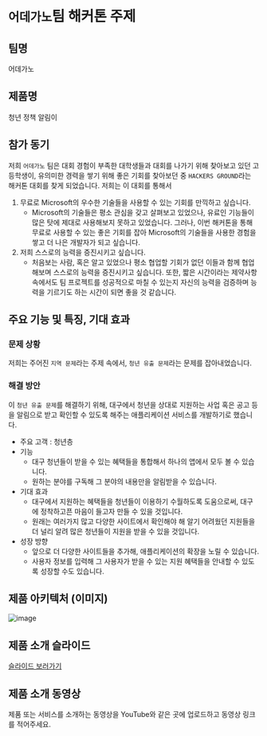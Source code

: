 # ` 어데가노 `팀 해커톤 주제

## 팀명
어데가노

## 제품명

청년 정책 알림이

## 참가 동기

저희 `어데가노` 팀은 대회 경험이 부족한 대학생들과 대회를 나가기 위해 찾아보고 있던 고등학생이, 유의미한 경력을 쌓기 위해 좋은 기회를 찾아보던 중 `HACKERS GROUND`라는 해커톤 대회를 찾게 되었습니다.
저희는 이 대회를 통해서
1. 무료로 Microsoft의 우수한 기술들을 사용할 수 있는 기회를 만끽하고 싶습니다.
   - Microsoft의 기술들은 평소 관심을 갖고 살펴보고 있었으나, 유료인 기능들이 많은 탓에 제대로 사용해보지 못하고 있었습니다. 그러나, 이번 해커톤을 통해 무료로 사용할 수 있는 좋은 기회를 잡아 Microsoft의 기술들을 사용한 경험을 쌓고 더 나은 개발자가 되고 싶습니다.
2. 저희 스스로의 능력을 증진시키고 싶습니다.
   - 처음보는 사람, 혹은 알고 있었으나 평소 협업할 기회가 없던 이들과 함께 협업해보며 스스로의 능력을 증진시키고 싶습니다. 또한, 짧은 시간이라는 제약사항 속에서도 팀 프로젝트를 성공적으로 마칠 수 있는지 자신의 능력을 검증하며 능력을 기르기도 하는 시간이 되면 좋을 것 같습니다.

## 주요 기능 및 특징, 기대 효과

### 문제 상황

저희는 주어진 `지역 문제`라는 주제 속에서, `청년 유출 문제`라는 문제를 잡아내었습니다.

### 해결 방안
이 `청년 유출 문제`를 해결하기 위해, 대구에서 청년을 상대로 지원하는 사업 혹은 공고 등을 알림으로 받고 확인할 수 있도록 해주는 애플리케이션 서비스를 개발하기로 했습니다.

- 주요 고객 : 청년층
- 기능
	- 대구 청년들이 받을 수 있는 혜택들을 통합해서 하나의 앱에서 모두 볼 수 있습니다.
	- 원하는 분야를 구독해 그 분야의 내용만을 알림받을 수 있습니다.
- 기대 효과
	- 대구에서 지원하는 혜택들을 청년들이 이용하기 수월하도록 도움으로써, 대구에 정착하고픈 마음이 들고자 만들 수 있을 것입니다.
	- 원래는 여러가지 많고 다양한 사이트에서 확인해야 해 알기 어려웠던 지원들을 더 널리 알려 많은 청년들이 지원을 받을 수 있을 것입니다.
- 성장 방향
	- 앞으로 더 다양한 사이트들을 추가해, 애플리케이션의 확장을 노릴 수 있습니다.
	- 사용자 정보를 입력해 그 사용자가 받을 수 있는 지원 혜택들을 안내할 수 있도록 성장할 수도 있습니다.

## 제품 아키텍처 (이미지)

![image](https://raw.githubusercontent.com/hackersground-kr/httpsgithubcomjchyngHackerGround/main/images/%ED%95%B4%EC%BB%A4%ED%86%A4%20%EC%95%84%ED%82%A4%ED%85%8D%EC%B2%98.png)

## 제품 소개 슬라이드

[슬라이드 보러가기](https://github.com/hackersground-kr/httpsgithubcomjchyngHackerGround/blob/main/decks/%EC%B2%AD%EB%85%84%20%EC%A0%95%EC%B1%85%20%EC%95%8C%EB%A6%BC%EC%9D%B4%20-%20%EC%96%B4%EB%8D%B0%EA%B0%80%EB%85%B8.pdf)

## 제품 소개 동영상

제품 또는 서비스를 소개하는 동영상을 YouTube와 같은 곳에 업로드하고 동영상 링크를 적어주세요.
